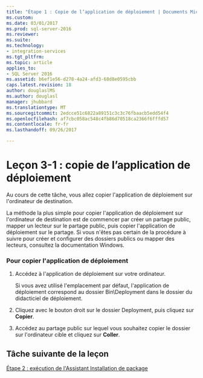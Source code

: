 ```yaml
---
title: "Étape 1 : Copie de l’application de déploiement | Documents Microsoft"
ms.custom: 
ms.date: 03/01/2017
ms.prod: sql-server-2016
ms.reviewer: 
ms.suite: 
ms.technology:
- integration-services
ms.tgt_pltfrm: 
ms.topic: article
applies_to:
- SQL Server 2016
ms.assetid: b6ef1e56-d278-4a24-afd3-68d8e0595cbb
caps.latest.revision: 18
author: douglaslMS
ms.author: douglasl
manager: jhubbard
ms.translationtype: MT
ms.sourcegitcommit: 2edcce51c6822a89151c3c3c76fbaacb5edd54f4
ms.openlocfilehash: af7cbc058ac548c4fb86d70518ca2366f6fffd57
ms.contentlocale: fr-fr
ms.lasthandoff: 09/26/2017

---
```

# <a name="lesson-3-1---copying-the-deployment-bundle"></a>Leçon 3-1 : copie de l’application de déploiement
Au cours de cette tâche, vous allez copier l'application de déploiement sur l'ordinateur de destination.  
  
La méthode la plus simple pour copier l'application de déploiement sur l'ordinateur de destination est de commencer par créer un partage public, mapper un lecteur sur le partage public, puis copier l'application de déploiement sur le partage. Si vous n'êtes pas certain de la procédure à suivre pour créer et configurer des dossiers publics ou mapper des lecteurs, consultez la documentation Windows.  
  
### <a name="to-copy-the-deployment-bundle"></a>Pour copier l'application de déploiement  
  
1.  Accédez à l'application de déploiement sur votre ordinateur.  
  
    Si vous avez utilisé l'emplacement par défaut, l'application de déploiement correspond au dossier Bin\Deployment dans le dossier du didacticiel de déploiement.  
  
2.  Cliquez avec le bouton droit sur le dossier Deployment, puis cliquez sur **Copier**.  
  
3.  Accédez au partage public sur lequel vous souhaitez copier le dossier sur l'ordinateur cible et cliquez sur **Coller**.  
  
## <a name="next-task-in-lesson"></a>Tâche suivante de la leçon  
[Étape 2 : exécution de l'Assistant Installation de package](../integration-services/lesson-3-2-running-the-package-installation-wizard.md)  
  
  
  

